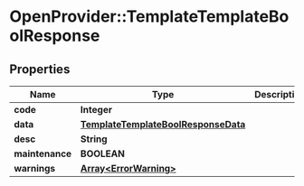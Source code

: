 # OpenProvider::TemplateTemplateBoolResponse

## Properties
Name | Type | Description | Notes
------------ | ------------- | ------------- | -------------
**code** | **Integer** |  | [optional] 
**data** | [**TemplateTemplateBoolResponseData**](TemplateTemplateBoolResponseData.md) |  | [optional] 
**desc** | **String** |  | [optional] 
**maintenance** | **BOOLEAN** |  | [optional] 
**warnings** | [**Array&lt;ErrorWarning&gt;**](ErrorWarning.md) |  | [optional] 

